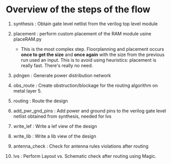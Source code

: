 # Overview of the steps of the flow
1. synthesis : Obtain gate level netlist from the verilog top level module

2. placement : perform custom placement of the RAM module usine placeRAM.py
    * This is the most complex step. Floorplanning and placement occurs **once to get the size** and **once again** with the size from the previous run used an input. This is to avoid using heuristics: placement is really fast. There's really no need.

3. pdngen : Generate power distribution network

4. obs_route : Create obstruction/blockage for the routing algorithm on metal layer 5.

5. routing : Route the design

6. add_pwr_gnd_pins : Add power and ground pins to the verilog gate level netlist obtained from synthesis, needed for lvs

7. write_lef : Write a lef view of the design

8. write_lib : Write a lib view of the design

9. antenna_check : Check for antenna rules violations after routing 

10. lvs : Perform Layout vs. Schematic check after routing using Magic.